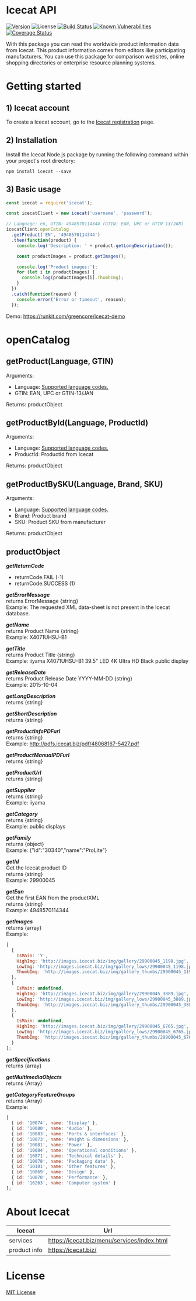 # Icecat API

[![Version][npm-image]][npm-url]
![License][license-image]
[![Build Status][travis-image]][travis-url]
[![Known Vulnerabilities][snyk-image]][snyk-url]
[![Coverage Status](https://coveralls.io/repos/github/GreenCore/icecat/badge.svg)](https://coveralls.io/github/GreenCore/icecat)

With this package you can read the worldwide product information data from Icecat. This product information comes from editors like participating manufacturers. You can use this package for comparison websites, online shopping directories or enterprise resource planning systems.

# Getting started

## 1) Icecat account

To create a Icecat account, go to the [Icecat registration](https://icecat.biz/registration/) page.

## 2) Installation

Install the Icecat Node.js package by running the following command within your project's root directory:

```
npm install icecat --save
```

## 3) Basic usage

```js
const icecat = require('icecat');

const icecatClient = new icecat('username', 'password');

// Language: en, GTIN: 4948570114344 (GTIN: EAN, UPC or GTIN-13/JAN)
icecatClient.openCatalog
  .getProduct('EN', '4948570114344')
  .then(function(product) {
    console.log('Description: ' + product.getLongDescription());

    const productImages = product.getImages();

    console.log('Product images:');
    for (let i in productImages) {
      console.log(productImages[i].ThumbImg);
    }
  })
  .catch(function(reason) {
    console.error('Error or timeout', reason);
  });
```

Demo: https://runkit.com/greencore/icecat-demo

# openCatalog

## getProduct(Language, GTIN)

Arguments:

- Language: [Supported language codes.](Languages.md)
- GTIN: EAN, UPC or GTIN-13/JAN

Returns: productObject

## getProductById(Language, ProductId)

Arguments:

- Language: [Supported language codes.](Languages.md)
- ProductId: ProductId from Icecat

Returns: productObject

## getProductBySKU(Language, Brand, SKU)

Arguments:

- Language: [Supported language codes.](Languages.md)
- Brand: Product brand
- SKU: Product SKU from manufacturer

Returns: productObject

## productObject

**_getReturnCode_**

- returnCode.FAIL (-1)
- returnCode.SUCCESS (1)

**_getErrorMessage_**
<br/>
returns ErrorMessage {string}
<br/>Example: The requested XML data-sheet is not present in the Icecat database.

**_getName_**
<br/>
returns Product Name {string}
<br/>Example: X4071UHSU-B1

**_getTitle_**
<br/>
returns Product Title {string}
<br/>Example: iiyama X4071UHSU-B1 39.5" LED 4K Ultra HD Black public display

**_getReleaseDate_**
<br/>
returns Product Release Date YYYY-MM-DD {string}
<br/>Example: 2015-10-04

**_getLongDescription_**
<br/>
returns {string}

**_getShortDescription_**
<br/>
returns {string}

**_getProductInfoPDFurl_**
<br/>
returns {string}
<br/>Example: http://pdfs.icecat.biz/pdf/48068167-5427.pdf

**_getProductManualPDFurl_**
<br/>
returns {string}

**_getProductUrl_**
<br/>
returns {string}

**_getSupplier_**
<br/>
returns {string}
<br/>Example: iiyama

**_getCategory_**
<br/>
returns {string}
<br/>Example: public displays

**_getFamily_**
<br/>
returns {object}
<br/>Example: {"id":"30340","name":"ProLite"}

**_getId_**
<br/>
Get the Icecat product ID<br/>
returns {string}
<br/>Example: 29900045

**_getEan_**
<br/>
Get the first EAN from the productXML
<br/>
returns {string}
<br/>Example: 4948570114344

**_getImages_**
<br/>
returns {array}
<br/>Example:

```js
[
  {
    IsMain: 'Y',
    HighImg: 'http://images.icecat.biz/img/gallery/29900045_1198.jpg',
    LowImg: 'http://images.icecat.biz/img/gallery_lows/29900045_1198.jpg',
    ThumbImg: 'http://images.icecat.biz/img/gallery_thumbs/29900045_1198.jpg'
  },
  {
    IsMain: undefined,
    HighImg: 'http://images.icecat.biz/img/gallery/29900045_3889.jpg',
    LowImg: 'http://images.icecat.biz/img/gallery_lows/29900045_3889.jpg',
    ThumbImg: 'http://images.icecat.biz/img/gallery_thumbs/29900045_3889.jpg'
  },
  {
    IsMain: undefined,
    HighImg: 'http://images.icecat.biz/img/gallery/29900045_6765.jpg',
    LowImg: 'http://images.icecat.biz/img/gallery_lows/29900045_6765.jpg',
    ThumbImg: 'http://images.icecat.biz/img/gallery_thumbs/29900045_6765.jpg'
  }
];
```

**_getSpecifications_**
<br/>
returns {array}

**_getMultimediaObjects_**
<br/>
returns {Array}

**_getCategoryFeatureGroups_**
<br/>
returns {Array}
<br/>Example:

```js
[
  { id: '10074', name: 'Display' },
  { id: '10080', name: 'Audio' },
  { id: '10083', name: 'Ports & interfaces' },
  { id: '10073', name: 'Weight & dimensions' },
  { id: '10081', name: 'Power' },
  { id: '10084', name: 'Operational conditions' },
  { id: '10871', name: 'Technical details' },
  { id: '10078', name: 'Packaging data' },
  { id: '10101', name: 'Other features' },
  { id: '10869', name: 'Design' },
  { id: '10870', name: 'Performance' },
  { id: '16263', name: 'Computer system' }
];
```

# About Icecat

| Icecat       | Url                                         |
| ------------ | ------------------------------------------- |
| services     | https://icecat.biz/menu/services/index.html |
| product info | https://icecat.biz/                         |

# License

[MIT License](https://github.com/GreenCore/icecat/blob/master/LICENSE)

[npm-image]: https://img.shields.io/npm/v/icecat.svg
[npm-url]: https://npmjs.org/package/icecat
[travis-image]: https://travis-ci.org/GreenCore/icecat.svg?branch=master
[travis-url]: https://travis-ci.org/GreenCore/icecat
[snyk-image]: https://snyk.io/test/github/GreenCore/icecat/badge.svg
[snyk-url]: https://snyk.io/test/github/GreenCore/icecat
[license-image]: https://img.shields.io/npm/l/icecat.svg
